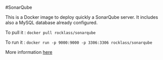 #SonarQube

This is a Docker image to deploy quickly a SonarQube server. It includes also a MySQL database already configured.

To pull it : `docker pull rocklass/sonarqube`

To run it : `docker run -p 9000:9000 -p 3306:3306 rocklass/sonarqube`

More information [here](https://registry.hub.docker.com/u/rocklass/sonarqube/)
